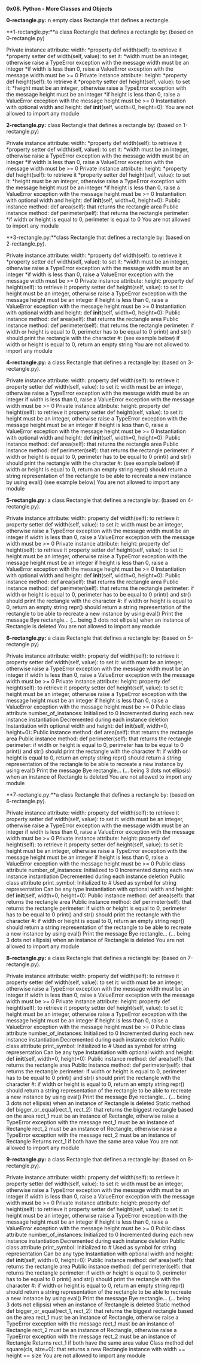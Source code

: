 **0x08. Python - More Classes and Objects**

**0-rectangle.py:** n empty class Rectangle that defines a rectangle.

**1-rectangle.py:**a class Rectangle that defines a rectangle by: (based on 0-rectangle.py)

Private instance attribute: width:
    *property def width(self): to retrieve it
    *property setter def width(self, value): to set it:
        *width must be an integer, otherwise raise a TypeError exception with the message width must be an integer
        *if width is less than 0, raise a ValueError exception with the message width must be >= 0
Private instance attribute: height:
    *property def height(self): to retrieve it
    *property setter def height(self, value): to set it:
        *height must be an integer, otherwise raise a TypeError exception with the message height must be an integer
        *if height is less than 0, raise a ValueError exception with the message height must be >= 0
Instantiation with optional width and height: def __init__(self, width=0, height=0):
You are not allowed to import any module

**2-rectangle.py:** class Rectangle that defines a rectangle by: (based on 1-rectangle.py)

Private instance attribute: width:
    *property def width(self): to retrieve it
    *property setter def width(self, value): to set it:
        *width must be an integer, otherwise raise a TypeError exception with the message width must be an integer
        *if width is less than 0, raise a ValueError exception with the message width must be >= 0
Private instance attribute: height:
    *property def height(self): to retrieve it
    *property setter def height(self, value): to set it:
        *height must be an integer, otherwise raise a TypeError exception with the message height must be an integer
        *if height is less than 0, raise a ValueError exception with the message height must be >= 0
Instantiation with optional width and height: def __init__(self, width=0, height=0):
Public instance method: def area(self): that returns the rectangle area
Public instance method: def perimeter(self): that returns the rectangle perimeter:
    *if width or height is equal to 0, perimeter is equal to 0
You are not allowed to import any module

**3-rectangle.py:**class Rectangle that defines a rectangle by: (based on 2-rectangle.py).

Private instance attribute: width:
    *property def width(self): to retrieve it
    *property setter def width(self, value): to set it:
    *width must be an integer, otherwise raise a TypeError exception with the message width must be an integer
    *if width is less than 0, raise a ValueError exception with the message width must be >= 0
Private instance attribute: height:
    property def height(self): to retrieve it
    property setter def height(self, value): to set it:
    height must be an integer, otherwise raise a TypeError exception with the message height must be an integer
    if height is less than 0, raise a ValueError exception with the message height must be >= 0
Instantiation with optional width and height: def __init__(self, width=0, height=0):
Public instance method: def area(self): that returns the rectangle area
Public instance method: def perimeter(self): that returns the rectangle perimeter:
if width or height is equal to 0, perimeter has to be equal to 0
print() and str() should print the rectangle with the character #: (see example below)
if width or height is equal to 0, return an empty string
You are not allowed to import any module

**4-rectangle.py:** a class Rectangle that defines a rectangle by: (based on 3-rectangle.py).

Private instance attribute: width:
    property def width(self): to retrieve it
    property setter def width(self, value): to set it:
        width must be an integer, otherwise raise a TypeError exception with the message width must be an integer
        if width is less than 0, raise a ValueError exception with the message width must be >= 0
Private instance attribute: height:
    property def height(self): to retrieve it
    property setter def height(self, value): to set it:
        height must be an integer, otherwise raise a TypeError exception with the message height must be an integer
        if height is less than 0, raise a ValueError exception with the message height must be >= 0
Instantiation with optional width and height: def __init__(self, width=0, height=0):
Public instance method: def area(self): that returns the rectangle area
Public instance method: def perimeter(self): that returns the rectangle perimeter:
    if width or height is equal to 0, perimeter has to be equal to 0
print() and str() should print the rectangle with the character #: (see example below)
    if width or height is equal to 0, return an empty string
repr() should return a string representation of the rectangle to be able to recreate a new instance by using eval() (see example below)
You are not allowed to import any module

**5-rectangle.py:** a class Rectangle that defines a rectangle by: (based on 4-rectangle.py).

Private instance attribute: width:
    property def width(self): to retrieve it
    property setter def width(self, value): to set it:
        width must be an integer, otherwise raise a TypeError exception with the message width must be an integer
        if width is less than 0, raise a ValueError exception with the message width must be >= 0
Private instance attribute: height:
    property def height(self): to retrieve it
    property setter def height(self, value): to set it:
        height must be an integer, otherwise raise a TypeError exception with the message height must be an integer
        if height is less than 0, raise a ValueError exception with the message height must be >= 0
Instantiation with optional width and height: def __init__(self, width=0, height=0):
Public instance method: def area(self): that returns the rectangle area
Public instance method: def perimeter(self): that returns the rectangle perimeter:
    if width or height is equal to 0, perimeter has to be equal to 0
print() and str() should print the rectangle with the character #:
    if width or height is equal to 0, return an empty string
repr() should return a string representation of the rectangle to be able to recreate a new instance by using eval()
Print the message Bye rectangle... (... being 3 dots not ellipsis) when an instance of Rectangle is deleted
You are not allowed to import any module

**6-rectangle.py:**  a class Rectangle that defines a rectangle by: (based on 5-rectangle.py)

Private instance attribute: width:
    property def width(self): to retrieve it
    property setter def width(self, value): to set it:
        width must be an integer, otherwise raise a TypeError exception with the message width must be an integer
        if width is less than 0, raise a ValueError exception with the message width must be >= 0
Private instance attribute: height:
    property def height(self): to retrieve it
    property setter def height(self, value): to set it:
        height must be an integer, otherwise raise a TypeError exception with the message height must be an integer
        if height is less than 0, raise a ValueError exception with the message height must be >= 0
Public class attribute number_of_instances:
Initialized to 0
Incremented during each new instance instantiation
Decremented during each instance deletion
Instantiation with optional width and height: def __init__(self, width=0, height=0):
Public instance method: def area(self): that returns the rectangle area
Public instance method: def perimeter(self): that returns the rectangle perimeter:
    if width or height is equal to 0, perimeter has to be equal to 0
print() and str() should print the rectangle with the character #:
    if width or height is equal to 0, return an empty string
repr() should return a string representation of the rectangle to be able to recreate a new instance by using eval()
Print the message Bye rectangle... (... being 3 dots not ellipsis) when an instance of Rectangle is deleted
You are not allowed to import any module

**7-rectangle.py:**a class Rectangle that defines a rectangle by: (based on 6-rectangle.py).

Private instance attribute: width:
    property def width(self): to retrieve it
    property setter def width(self, value): to set it:
        width must be an integer, otherwise raise a TypeError exception with the message width must be an integer
        if width is less than 0, raise a ValueError exception with the message width must be >= 0
Private instance attribute: height:
    property def height(self): to retrieve it
    property setter def height(self, value): to set it:
    height must be an integer, otherwise raise a TypeError exception with the message height must be an integer
    if height is less than 0, raise a ValueError exception with the message height must be >= 0
Public class attribute number_of_instances:
Initialized to 0
Incremented during each new instance instantiation
Decremented during each instance deletion
Public class attribute print_symbol:
Initialized to #
Used as symbol for string representation
Can be any type
Instantiation with optional width and height: def __init__(self, width=0, height=0):
Public instance method: def area(self): that returns the rectangle area
Public instance method: def perimeter(self): that returns the rectangle perimeter:
        if width or height is equal to 0, perimeter has to be equal to 0
print() and str() should print the rectangle with the character #:
if width or height is equal to 0, return an empty string
repr() should return a string representation of the rectangle to be able to recreate a new instance by using eval()
Print the message Bye rectangle... (... being 3 dots not ellipsis) when an instance of Rectangle is deleted
You are not allowed to import any module

**8-rectangle.py:** a class Rectangle that defines a rectangle by: (based on 7-rectangle.py).

Private instance attribute: width:
    property def width(self): to retrieve it
    property setter def width(self, value): to set it:
        width must be an integer, otherwise raise a TypeError exception with the message width must be an integer
        if width is less than 0, raise a ValueError exception with the message width must be >= 0
Private instance attribute: height:
    property def height(self): to retrieve it
    property setter def height(self, value): to set it:
        height must be an integer, otherwise raise a TypeError exception with the message height must be an integer
        if height is less than 0, raise a ValueError exception with the message height must be >= 0
Public class attribute number_of_instances:
Initialized to 0
Incremented during each new instance instantiation
Decremented during each instance deletion
Public class attribute print_symbol:
Initialized to #
Used as symbol for string representation
Can be any type
Instantiation with optional width and height: def __init__(self, width=0, height=0):
Public instance method: def area(self): that returns the rectangle area
Public instance method: def perimeter(self): that returns the rectangle perimeter:
    if width or height is equal to 0, perimeter has to be equal to 0
print() and str() should print the rectangle with the character #:
    if width or height is equal to 0, return an empty string
repr() should return a string representation of the rectangle to be able to recreate a new instance by using eval()
Print the message Bye rectangle... (... being 3 dots not ellipsis) when an instance of Rectangle is deleted
Static method def bigger_or_equal(rect_1, rect_2): that returns the biggest rectangle based on the area
    rect_1 must be an instance of Rectangle, otherwise raise a TypeError exception with the message rect_1 must be an instance of Rectangle
    rect_2 must be an instance of Rectangle, otherwise raise a TypeError exception with the message rect_2 must be an instance of Rectangle
    Returns rect_1 if both have the same area value
You are not allowed to import any module

**9-rectangle.py:** a class Rectangle that defines a rectangle by: (based on 8-rectangle.py).

Private instance attribute: width:
    property def width(self): to retrieve it
    property setter def width(self, value): to set it:
        width must be an integer, otherwise raise a TypeError exception with the message width must be an integer
        if width is less than 0, raise a ValueError exception with the message width must be >= 0
Private instance attribute: height:
    property def height(self): to retrieve it
    property setter def height(self, value): to set it:
        height must be an integer, otherwise raise a TypeError exception with the message height must be an integer
        if height is less than 0, raise a ValueError exception with the message height must be >= 0
Public class attribute number_of_instances:
Initialized to 0
Incremented during each new instance instantiation
Decremented during each instance deletion
Public class attribute print_symbol:
Initialized to #
Used as symbol for string representation
Can be any type
Instantiation with optional width and height: def __init__(self, width=0, height=0):
Public instance method: def area(self): that returns the rectangle area
Public instance method: def perimeter(self): that returns the rectangle perimeter:
    if width or height is equal to 0, perimeter has to be equal to 0
print() and str() should print the rectangle with the character #:
    if width or height is equal to 0, return an empty string
    repr() should return a string representation of the rectangle to be able to recreate a new instance by using eval()
Print the message Bye rectangle... (... being 3 dots not ellipsis) when an instance of Rectangle is deleted
Static method def bigger_or_equal(rect_1, rect_2): that returns the biggest rectangle based on the area
    rect_1 must be an instance of Rectangle, otherwise raise a TypeError exception with the message rect_1 must be an instance of Rectangle
    rect_2 must be an instance of Rectangle, otherwise raise a TypeError exception with the message rect_2 must be an instance of Rectangle
    Returns rect_1 if both have the same area value
Class method def square(cls, size=0): that returns a new Rectangle instance with width == height == size
You are not allowed to import any module
